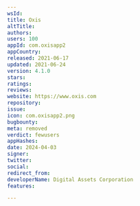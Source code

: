 ```yaml
---
wsId: 
title: Oxis
altTitle: 
authors: 
users: 100
appId: com.oxisapp2
appCountry: 
released: 2021-06-17
updated: 2021-06-24
version: 4.1.0
stars: 
ratings: 
reviews: 
website: https://www.oxis.com
repository: 
issue: 
icon: com.oxisapp2.png
bugbounty: 
meta: removed
verdict: fewusers
appHashes: 
date: 2024-04-03
signer: 
twitter: 
social: 
redirect_from: 
developerName: Digital Assets Corporation
features: 

---
```


